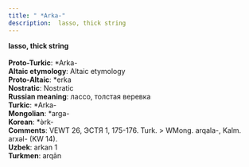 ```yaml
---
title: " *Arka-"
description:  lasso, thick string
---
```

<p data-pagefind-weight="0.5">
<strong> lasso, thick string</strong><br><br>
<strong>Proto-Turkic</strong>:  *Arka-<br>
<strong>Altaic etymology</strong>:  Altaic etymology<br>
<strong> Proto-Altaic</strong>:  *erka<br>
<strong>Nostratic</strong>:  Nostratic<br>
<strong>Russian meaning</strong>:  лассо, толстая веревка<br>
<strong>Turkic</strong>:  *Arka-<br>
<strong>Mongolian</strong>:  *arga-<br>
<strong>Korean</strong>:  *ǝ̀rk-<br>
<strong>Comments</strong>:  VEWT 26, ЭСТЯ 1, 175-176. Turk. > WMong. arqala-, Kalm. arxǝl- (KW 14).<br>
<strong>Uzbek</strong>:  arkan 1<br>
<strong>Turkmen</strong>:  arqān<br>

</p>
